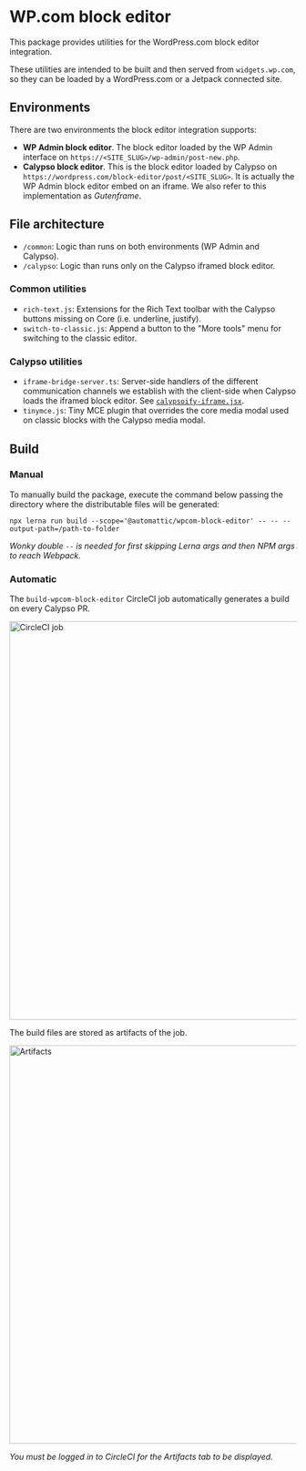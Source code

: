 # WP.com block editor

This package provides utilities for the WordPress.com block editor integration.

These utilities are intended to be built and then served from `widgets.wp.com`, so they can be loaded by a WordPress.com or a Jetpack connected site.

## Environments

There are two environments the block editor integration supports:

- **WP Admin block editor**. The block editor loaded by the WP Admin interface on `https://<SITE_SLUG>/wp-admin/post-new.php`.
- **Calypso block editor**. This is the block editor loaded by Calypso on `https://wordpress.com/block-editor/post/<SITE_SLUG>`. It is actually the WP Admin block editor embed on an iframe. We also refer to this implementation as _Gutenframe_.

## File architecture

- `/common`: Logic than runs on both environments (WP Admin and Calypso).
- `/calypso`: Logic than runs only on the Calypso iframed block editor.

### Common utilities

- `rich-text.js`: Extensions for the Rich Text toolbar with the Calypso buttons missing on Core (i.e. underline, justify).
- `switch-to-classic.js`: Append a button to the "More tools" menu for switching to the classic editor.

### Calypso utilities

- `iframe-bridge-server.ts`: Server-side handlers of the different communication channels we establish with the client-side when Calypso loads the iframed block editor. See [`calypsoify-iframe.jsx`](https://github.com/Automattic/wp-calypso/blob/master/client/gutenberg/editor/calypsoify-iframe.jsx).
- `tinymce.js`: Tiny MCE plugin that overrides the core media modal used on classic blocks with the Calypso media modal.

## Build

### Manual

To manually build the package, execute the command below passing the directory where the distributable files will be generated:

```
npx lerna run build --scope='@automattic/wpcom-block-editor' -- -- --output-path=/path-to-folder
```

_Wonky double `--` is needed for first skipping Lerna args and then NPM args to reach Webpack._

### Automatic

The `build-wpcom-block-editor` CircleCI job automatically generates a build on every Calypso PR.

<img alt="CircleCI job" width="700" src="https://cldup.com/hpfqhRKU0i-1200x1200.png" />

The build files are stored as artifacts of the job.

<img alt="Artifacts" width="700" src="https://cldup.com/W1yGG6MCsM-1200x1200.png" />

_You must be logged in to CircleCI for the Artifacts tab to be displayed._
